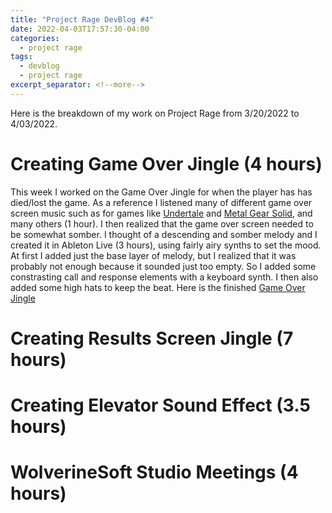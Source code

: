 ```yaml
---
title: "Project Rage DevBlog #4"
date: 2022-04-03T17:57:30-04:00
categories:
  - project rage
tags:
  - devblog
  - project rage
excerpt_separator: <!--more-->
---
```


Here is the breakdown of my work on Project Rage from 3/20/2022 to 4/03/2022.

# Creating Game Over Jingle (4 hours)

This week I worked on the Game Over Jingle for when the player has has died/lost the game. As a reference I listened many of different game over screen music such as for games like [Undertale](https://www.youtube.com/watch?v=6S21ZSsC21U) and [Metal Gear Solid](https://www.youtube.com/watch?v=MHr3ag7B410), and many others (1 hour). I then realized that the game over screen needed to be somewhat somber. I thought of a descending and somber melody and I created it in Ableton Live (3 hours), using fairly airy synths to set the mood. At first I added just the base layer of melody, but I realized that it was probably not enough because it sounded just too empty. So I added some constrasting call and response elements with a keyboard synth. I then also added some high hats to keep the beat. Here is the finished [Game Over Jingle](https://drive.google.com/drive/u/0/folders/1DNivrdFpNfrRVDn0KE19OdnHwLI_jBI8)

# Creating Results Screen Jingle (7 hours)

# Creating Elevator Sound Effect (3.5 hours)

# WolverineSoft Studio Meetings (4 hours) 
